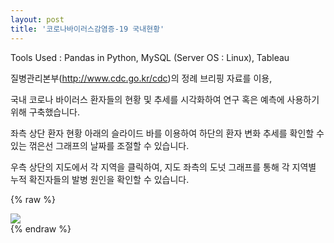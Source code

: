 ```yaml
---
layout: post
title: '코로나바이러스감염증-19 국내현황'   
---
```

   
Tools Used : Pandas in Python, MySQL (Server OS : Linux), Tableau   
   
   
질병관리본부(http://www.cdc.go.kr/cdc)의 정례 브리핑 자료를 이용,   
   
국내 코로나 바이러스 환자들의 현황 및 추세를 시각화하여 연구 혹은 예측에 사용하기 위해 구축했습니다.   
   
좌측 상단 환자 현황 아래의 슬라이드 바를 이용하여 하단의 환자 변화 추세를 확인할 수 있는 꺾은선 그래프의 날짜를 조절할 수 있습니다.   
   
우측 상단의 지도에서 각 지역을 클릭하여, 지도 좌측의 도넛 그래프를 통해 각 지역별 누적 확진자들의 발병 원인을 확인할 수 있습니다.   
   
   
{% raw %}
<div class='tableauPlaceholder' id='viz1586863558439' style='position: relative'><noscript><a href='https:&#47;&#47;vanillapapaya.github.io&#47;projects&#47;covid.html'><img alt=' ' src='https:&#47;&#47;public.tableau.com&#47;static&#47;images&#47;FG&#47;FGHD29RZM&#47;1_rss.png' style='border: none' /></a></noscript><object class='tableauViz'  style='display:none;'><param name='host_url' value='https%3A%2F%2Fpublic.tableau.com%2F' /> <param name='embed_code_version' value='3' /> <param name='path' value='views&#47;Covid_15867810301970&#47;sheet8?:embed=y&amp;:toolbar=no&amp;:embed_code_version=3&amp;:loadOrderID=0&amp;:display_count=yes' /> <param name='toolbar' value='no' /><param name='static_image' value='https:&#47;&#47;public.tableau.com&#47;static&#47;images&#47;FG&#47;FGHD29RZM&#47;1.png' /> <param name='animate_transition' value='yes' /><param name='display_static_image' value='yes' /><param name='display_spinner' value='yes' /><param name='display_overlay' value='yes' /><param name='display_count' value='yes' /></object></div>                <script type='text/javascript'>                    var divElement = document.getElementById('viz1586863558439');                    var vizElement = divElement.getElementsByTagName('object')[0];                    if ( divElement.offsetWidth > 800 ) { vizElement.style.width='1100px';vizElement.style.height='800px';} else if ( divElement.offsetWidth > 500 ) { vizElement.style.width='1100px';vizElement.style.height='800px';} else { vizElement.style.width='95%';vizElement.style.height='1800px';}                     var scriptElement = document.createElement('script');                    scriptElement.src = 'https://public.tableau.com/javascripts/api/viz_v1.js';                    vizElement.parentNode.insertBefore(scriptElement, vizElement);                </script>
{% endraw %}
